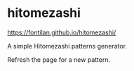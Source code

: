 # hitomezashi

https://fontilan.github.io/hitomezashi/

A simple Hitomezashi patterns generator.

Refresh the page for a new pattern.
